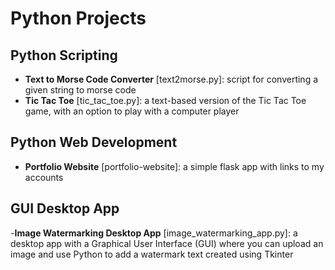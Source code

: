 # Python Projects

## Python Scripting 
- **Text to Morse Code Converter** [text2morse.py]: script for converting a given string to morse code
- **Tic Tac Toe** [tic_tac_toe.py]: a text-based version of the Tic Tac Toe game, with an option to play with a computer player
  
## Python Web Development
- **Portfolio Website** [portfolio-website]: a simple flask app with links to my accounts

## GUI Desktop App
-**Image Watermarking Desktop App** [image_watermarking_app.py]: a desktop app with a Graphical User Interface (GUI) where you can upload an image and use Python to add a watermark text created using Tkinter
